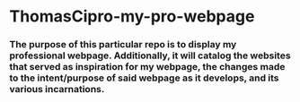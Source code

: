 # ThomasCipro-my-pro-webpage

### The purpose of this particular repo is to display my professional webpage. Additionally, it will catalog the websites that served as inspiration for my webpage, the changes made to the intent/purpose of said webpage as it develops, and its various incarnations. 
